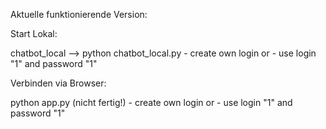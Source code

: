 Aktuelle funktionierende Version:

Start Lokal: 

chatbot_local --> python chatbot_local.py 
    - create own login or
    - use login "1" and password "1"

Verbinden via Browser:

python app.py (nicht fertig!) 
    - create own login or
    - use login "1" and password "1"
